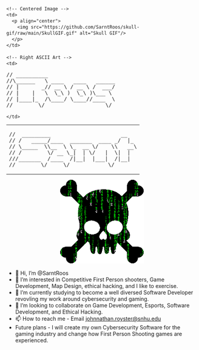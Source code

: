 <table>
  <tr>
    <!-- Left ASCII Art -->
    <td>
<pre>
//  _________                      __   
// /   _____/____  _______  ____ _/  |_ 
// \_____  \\__  \ \_  __ \/    \\   __\
// /        \/ __ \_|  | \/   |  \|  |  
///_______  /____  /|__|  |___|  /|__|  
//        \/     \/            \/       
</pre>
    </td>
    
    <!-- Centered Image -->
    <td>
      <p align="center">
        <img src="https://github.com/SarntRoos/skull-gif/raw/main/SkullGIF.gif" alt="Skull GIF"/>
      </p>
    </td>
    
    <!-- Right ASCII Art -->
    <td>
<pre>
// __________                      
//\______   \ ____   ____   ______
// |       _// __ \ / __ \ /  ___/
// |    |   \  \_\ )  \_\ )\___ \ 
// |____|_  /\____/ \____//____  \
//        \/                   \/ 
</pre>
    </td>
  </tr>
</table>


<div align="center">
  <img src="https://github.com/SarntRoos/skull-gif/raw/main/SkullGIF.gif" alt="Skull GIF"/>
</div>


- 👋 Hi, I’m @SarntRoos
- 👀 I’m interested in Competitive First Person shooters, Game Development, Map Design, ethical hacking, and I like to exercise.
- 🌱 I’m currently studying to become a well diversed Software Developer revovling my work around cybersecurity and gaming.
- 💞️ I’m looking to collaborate on Game Development, Esports, Software Development, and Ethical Hacking.
- 📫 How to reach me - Email johnnathan.royster@snhu.edu
- Future plans - I will create my own Cybersecurity Software for the gaming industry and change how First Person Shooting games are experienced.  

<!---
SarntRoos/SarntRoos is a ✨ special ✨ repository because its `README.md` (this file) appears on your GitHub profile.
You can click the Preview link to take a look at your changes.
--->
